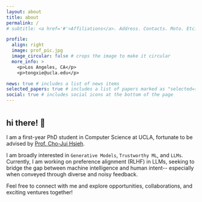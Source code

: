 ```yaml
---
layout: about
title: about
permalink: /
# subtitle: <a href='#'>Affiliations</a>. Address. Contacts. Moto. Etc.

profile:
  align: right
  image: prof_pic.jpg
  image_circular: false # crops the image to make it circular
  more_info: >
    <p>Los Angeles, CA</p>
    <p>tongxie@ucla.edu</p>

news: true # includes a list of news items
selected_papers: true # includes a list of papers marked as "selected={true}"
social: true # includes social icons at the bottom of the page
---
```


<!-- Write your biography here. Tell the world about yourself. Link to your favorite [subreddit](http://reddit.com). You can put a picture in, too. The code is already in, just name your picture `prof_pic.jpg` and put it in the `img/` folder.

Put your address / P.O. box / other info right below your picture. You can also disable any of these elements by editing `profile` property of the YAML header of your `_pages/about.md`. Edit `_bibliography/papers.bib` and Jekyll will render your [publications page](/al-folio/publications/) automatically.

Link to your social media connections, too. This theme is set up to use [Font Awesome icons](https://fontawesome.com/) and [Academicons](https://jpswalsh.github.io/academicons/), like the ones below. Add your Facebook, Twitter, LinkedIn, Google Scholar, or just disable all of them. -->


<h2 style="margin-top: 40px;">hi there! 👋</h2>

I am a first-year PhD student in Computer Science at UCLA, fortunate to be advised by [Prof. Cho-Jui Hsieh](https://web.cs.ucla.edu/~chohsieh/).

I am broadly interested in `Generative Models`, `Trustworthy ML`, and `LLMs`. Currently, I am working on preference alignment (RLHF) in LLMs, seeking to bridge the gap between machine intelligence and human intent-- especially when conveyed through diverse and noisy feedback. 

<!--I am grateful to be advised by [Prof. Cho-Jui Hsieh](https://web.cs.ucla.edu/~chohsieh/), [Prof. Yizhou Sun](https://web.cs.ucla.edu/~yzsun/), and [Prof. Wei Wang](https://web.cs.ucla.edu/~weiwang/) in our research projects.-->

<!-- My research interests are in `Explainable AI`, `Generative Models`, and `LLMs`. Currently, I am working on interpretation methods for deep learning models, seeking to shed light on the inner workings of these "black-box" models and making AI more transparent. I am grateful to be advised by [Prof. Cho-Jui Hsieh](https://web.cs.ucla.edu/~chohsieh/), [Prof. Yizhou Sun](https://web.cs.ucla.edu/~yzsun/), and [Prof. Wei Wang](https://web.cs.ucla.edu/~weiwang/) in our research projects.-->

<!-- I am grateful to be advised by [Prof. Cho-Jui Hsieh](https://web.cs.ucla.edu/~chohsieh/) at the [UCLA Computational Machine Learning Lab](https://sites.google.com/view/chohsieh-research/home) as an undergrad researcher.-->

<!-- Beyond my academic pursuits, I am actively involved in student organizations at UCLA. I am the Co-President at [Global Entrepreneurship Society (GES) at UCLA](https://gesatucla.org/), a student organization that ignites my curiosity for new innovations and encourages entrepreneurial thinking. I also had the opportunity to work with [Startup UCLA](https://startupucla.com/), where the dynamic startup ecosystem gave me hands-on experience of turning groundbreaking ideas into reality. -->

Feel free to connect with me and explore opportunities, collaborations, and exciting ventures together!
